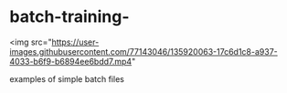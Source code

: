 # batch-training-

<img 
src="https://user-images.githubusercontent.com/77143046/135920063-17c6d1c8-a937-4033-b6f9-b6894ee6bdd7.mp4"

examples of simple batch files 
